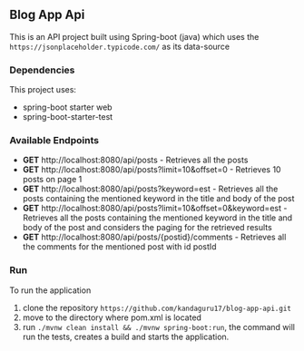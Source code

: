 ## Blog App Api
This is an API project built using Spring-boot (java) which uses the `https://jsonplaceholder.typicode.com/` as its data-source

### Dependencies
This project uses:

- spring-boot starter web
- spring-boot-starter-test

### Available Endpoints
- **GET** http://localhost:8080/api/posts - Retrieves all the posts
- **GET** http://localhost:8080/api/posts?limit=10&offset=0 - Retrieves 10 posts on page 1 
- **GET** http://localhost:8080/api/posts?keyword=est - Retrieves all the posts containing the mentioned keyword in the title and body of the post
- **GET** http://localhost:8080/api/posts?limit=10&offset=0&keyword=est - Retrieves all the posts containing the mentioned keyword in the title and body of the post and considers the paging for the retrieved results
- **GET** http://localhost:8080/api/posts/{postid}/comments - Retrieves all the comments for the mentioned post with id postId
 

### Run
To run the application
1. clone the repository `https://github.com/kandaguru17/blog-app-api.git`
2. move to the directory where pom.xml is located
3. run `./mvnw clean install && ./mvnw spring-boot:run`, the command will run the tests, creates a build and starts the application.